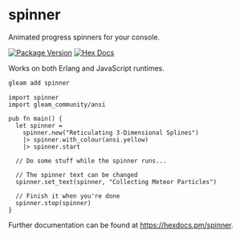 # spinner

Animated progress spinners for your console.

[![Package Version](https://img.shields.io/hexpm/v/spinner)](https://hex.pm/packages/spinner)
[![Hex Docs](https://img.shields.io/badge/hex-docs-ffaff3)](https://hexdocs.pm/spinner/)

Works on both Erlang and JavaScript runtimes.
```sh
gleam add spinner
```
```gleam
import spinner
import gleam_community/ansi

pub fn main() {
  let spinner =
    spinner.new("Reticulating 3-Dimensional Splines")
    |> spinner.with_colour(ansi.yellow)
    |> spinner.start

  // Do some stuff while the spinner runs...

  // The spinner text can be changed
  spinner.set_text(spinner, "Collecting Meteor Particles")

  // Finish it when you're done
  spinner.stop(spinner)
}
```

Further documentation can be found at <https://hexdocs.pm/spinner>.
